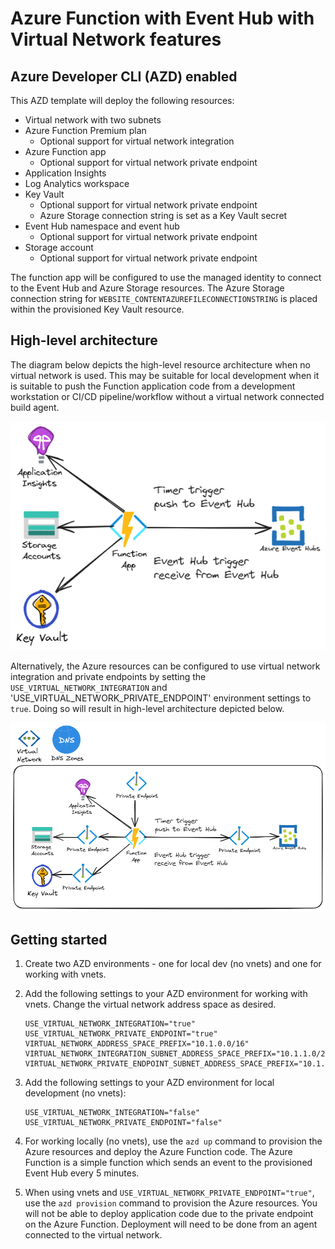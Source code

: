 # Azure Function with Event Hub with Virtual Network features

## Azure Developer CLI (AZD) enabled

This AZD template will deploy the following resources:

- Virtual network with two subnets
- Azure Function Premium plan
  - Optional support for virtual network integration
- Azure Function app
  - Optional support for virtual network private endpoint
- Application Insights
- Log Analytics workspace
- Key Vault
  - Optional support for virtual network private endpoint
  - Azure Storage connection string is set as a Key Vault secret
- Event Hub namespace and event hub
  - Optional support for virtual network private endpoint
- Storage account
  - Optional support for virtual network private endpoint

The function app will be configured to use the managed identity to connect to the Event Hub and Azure Storage resources.  The Azure Storage connection string for `WEBSITE_CONTENTAZUREFILECONNECTIONSTRING` is placed within the provisioned Key Vault resource.

## High-level architecture

The diagram below depicts the high-level resource architecture when no virtual network is used.  This may be suitable for local development when it is suitable to push the Function application code from a development workstation or CI/CD pipeline/workflow without a virtual network connected build agent.

![High-level architecture with no virtual network - Application Insights, Azure Storage account, Key Vault, Azure Function and Event Hub](assets/images/architecture-no-vnet.png)

Alternatively, the Azure resources can be configured to use virtual network integration  and private endpoints by setting the `USE_VIRTUAL_NETWORK_INTEGRATION` and 'USE_VIRTUAL_NETWORK_PRIVATE_ENDPOINT' environment settings to `true`.  Doing so will result in high-level architecture depicted below.

![High-level architecture with virtual network - Application Insights, Azure Storage account, Key Vault, Azure Function, Event Hub, virtual network, private endpoints, and private DNS zones](assets/images/architecture-with-vnet.png)

## Getting started

1. Create two AZD environments - one for local dev (no vnets) and one for working with vnets.
1. Add the following settings to your AZD environment for working with vnets.  Change the virtual network address space as desired.

    ```shell
    USE_VIRTUAL_NETWORK_INTEGRATION="true"
    USE_VIRTUAL_NETWORK_PRIVATE_ENDPOINT="true"
    VIRTUAL_NETWORK_ADDRESS_SPACE_PREFIX="10.1.0.0/16"
    VIRTUAL_NETWORK_INTEGRATION_SUBNET_ADDRESS_SPACE_PREFIX="10.1.1.0/24"
    VIRTUAL_NETWORK_PRIVATE_ENDPOINT_SUBNET_ADDRESS_SPACE_PREFIX="10.1.2.0/24"
    ```

1. Add the following settings to your AZD environment for local development (no vnets):

    ```shell
    USE_VIRTUAL_NETWORK_INTEGRATION="false"
    USE_VIRTUAL_NETWORK_PRIVATE_ENDPOINT="false"
    ```

1. For working locally (no vnets), use the `azd up` command to provision the Azure resources and deploy the Azure Function code.  The Azure Function is a simple function which sends an event to the provisioned Event Hub every 5 minutes.
1. When using vnets and `USE_VIRTUAL_NETWORK_PRIVATE_ENDPOINT="true"`, use the `azd provision` command to provision the Azure resources.  You will not be able to deploy application code due to the private endpoint on the Azure Function.  Deployment will need to be done from an agent connected to the virtual network.

